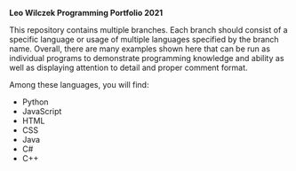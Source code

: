 **Leo Wilczek Programming Portfolio 2021**

This repository contains multiple branches. Each branch should consist of a specific language or usage of multiple languages specified by the branch name. Overall, there are many examples shown here that can be run as individual programs to demonstrate programming knowledge and ability as well as displaying attention to detail and proper comment format. 

Among these languages, you will find:
- Python
- JavaScript
- HTML
- CSS
- Java
- C#
- C++
